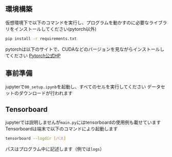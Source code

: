 ## 環境構築

仮想環境下で以下のコマンドを実行し、プログラムを動かすのに必要なライブラリをインストールしてください(pytorch以外)

```sh
pip install -r requirements.txt
```

pytorchは以下のサイトで、CUDAなどのバージョンを見ながらインストールしてください
[Pytorch公式HP](https://pytorch.org/get-started/locally/)


## 事前準備

jupyterで`00_setup.ipynb`を起動し、すべてのセルを実行してください
データセットのダウンロードが行われます


## Tensorboard

jupyterでは説明しませんが`main.py`にはtensorboardの使用例も載せています
Tensorboardは端末で以下のコマンドにより起動します

```sh
tensorboard --logdir [パス]
```
パスはプログラム中に記述します（例では`logs`）
